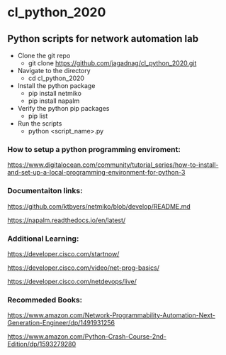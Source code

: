 # cl_python_2020

## Python scripts for network automation lab

* Clone the git repo
  * git clone https://github.com/jagadnag/cl_python_2020.git
* Navigate to the directory
  * cd cl_python_2020
* Install the python package
  * pip install netmiko
  * pip install napalm
* Verify the python pip packages
  * pip list
* Run the scripts
  * python <script_name>.py 

### How to setup a python programming enviroment:

https://www.digitalocean.com/community/tutorial_series/how-to-install-and-set-up-a-local-programming-environment-for-python-3

### Documentaiton links:

https://github.com/ktbyers/netmiko/blob/develop/README.md 

https://napalm.readthedocs.io/en/latest/

### Additional Learning:

https://developer.cisco.com/startnow/ 

https://developer.cisco.com/video/net-prog-basics/ 

https://developer.cisco.com/netdevops/live/

### Recommeded Books:

https://www.amazon.com/Network-Programmability-Automation-Next-Generation-Engineer/dp/1491931256

https://www.amazon.com/Python-Crash-Course-2nd-Edition/dp/1593279280

  

